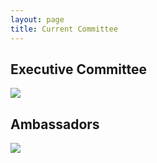 ```yaml
---
layout: page
title: Current Committee
---
```


## Executive Committee

<div class="committee-pictures">
    <img src="{{ site.baseurl }}/assets/images/ExecutiveCommittee.png"/>
</div>

## Ambassadors

<div class="committee-pictures">
    <img src="{{ site.baseurl }}/assets/images/Ambassadors.png"/>
</div>
